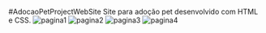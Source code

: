 #AdocaoPetProjectWebSite
Site para adoção pet desenvolvido com HTML e CSS. 
![pagina1](https://user-images.githubusercontent.com/124001731/229326664-81544531-c8e7-4fee-80f6-681d666b00b0.png)
![pagina2](https://user-images.githubusercontent.com/124001731/229326666-1ae35339-0ca4-4cb9-8d7f-47818e8cb530.png)
![pagina3](https://user-images.githubusercontent.com/124001731/229326667-d1431bee-4c26-4a45-96ae-f20b1988d314.png)
![pagina4](https://user-images.githubusercontent.com/124001731/229326672-65b14ce7-3a39-484b-a3f4-1d9df18b5cb0.png)
